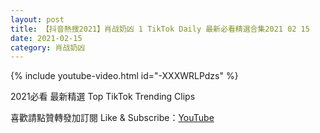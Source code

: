 ```yaml
---
layout: post
title: 【抖音熱搜2021】肖战奶凶 1 TikTok Daily 最新必看精選合集2021 02 15
date: 2021-02-15
category: 肖战奶凶
---
```


{% include youtube-video.html id="-XXXWRLPdzs" %}

2021必看 最新精選 Top TikTok Trending Clips

喜歡請點贊轉發加訂閱 Like & Subscribe：[YouTube](https://www.youtube.com/channel/UCAoR7VcanIPd04uEq_GIylA/videos)

